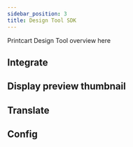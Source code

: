 ```yaml
---
sidebar_position: 3
title: Design Tool SDK
---
```


Printcart Design Tool overview here

## Integrate

## Display preview thumbnail

## Translate

## Config

<!-- Design tool overview

- Use cases
- Features -->

<!-- ## Authentication

In order to work with your Printcart data, Printcart Design Tool need to use your API Key. You can get your API key at  Printcart dashboard > Settings.

![Get Printcart API Key](/img/get-api-key.png)

After copy the API Key, use it with Design Tool SDK like this:

```
<script src="assets.printcart.com/js/design-tool-sdk.js?key={your_api_key_here}" type="text/javascript"></script>
```

:::info
We 
:::

Use for public request and Design tool

- Navigate to Settings
- Copy API Key -->

<!-- ## How to get

- Navigate Setting
- Find snippet code look like this
- Copy the snippet
- Insert snippet at the bottom of your pages, before the closing body tag -->

<!-- ## Versions -->


